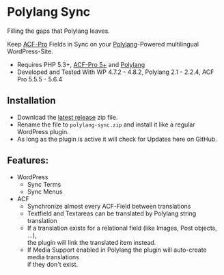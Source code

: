 Polylang Sync
=============

Filling the gaps that Polylang leaves.

Keep [ACF-Pro](https://www.advancedcustomfields.com) Fields in Sync on your
[Polylang](http://polylang.wordpress.com)-Powered multilingual WordPress-Site.

 - Requires PHP 5.3+, [ACF-Pro 5+](https://www.advancedcustomfields.com/pro) and [Polylang](http://polylang.wordpress.com)
 - Developed and Tested With WP 4.7.2 - 4.8.2, Polylang 2.1 - 2.2.4, ACF Pro 5.5.5 - 5.6.4


Installation
------------

  - Download the [latest release](../../releases/latest) zip file.
  - Rename the file to `polylang-sync.zip` and install it like a regular WordPress plugin.
  - As long as the plugin is active it will check for Updates here on GitHub.


Features:
---------
 - WordPress
 	- Sync Terms
 	- Sync Menus
 - ACF
 	- Synchronize almost every ACF-Field between translations
 	- Textfield and Textareas can be translated by Polylang string translation
 	- If a translation exists for a relational field (like Images, Post objects, ...),  
	  the plugin will link the translated item instead.
 	- If Media Support enabled in Polylang the plugin will auto-create media translations  
      if they don't exist.
